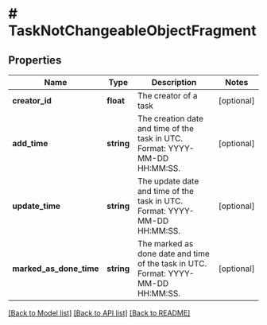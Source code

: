 # # TaskNotChangeableObjectFragment

## Properties

Name | Type | Description | Notes
------------ | ------------- | ------------- | -------------
**creator_id** | **float** | The creator of a task | [optional]
**add_time** | **string** | The creation date and time of the task in UTC. Format: YYYY-MM-DD HH:MM:SS. | [optional]
**update_time** | **string** | The update date and time of the task in UTC. Format: YYYY-MM-DD HH:MM:SS. | [optional]
**marked_as_done_time** | **string** | The marked as done date and time of the task in UTC. Format: YYYY-MM-DD HH:MM:SS. | [optional]

[[Back to Model list]](../../README.md#models) [[Back to API list]](../../README.md#endpoints) [[Back to README]](../../README.md)
